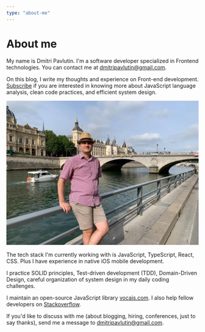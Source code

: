```yaml
---
type: "about-me"
---
```


# About me

My name is Dmitri Pavlutin. I'm a software developer specialized in Frontend technologies. You can contact me at [dmitripavlutin@gmail.com](mailto:dmitripavlutin@gmail.com).  

On this blog, I write my thoughts and experience on Front-end development. [Subscribe](/newsletter/) if you are interested in knowing more about JavaScript language analysis, clean code practices, and efficient system design.  

![Dmitri Pavlutin Seine](./images/dmitri-pavlutin-seine-4.jpg)

The tech stack I'm currently working with is JavaScript, TypeScript, React, CSS. Plus I have experience in native iOS mobile development.   

I practice SOLID principles, Test-driven development (TDD), Domain-Driven Design, careful organization of system design in my daily coding challenges. 

I maintain an open-source JavaScript library [vocajs.com](https://vocajs.com). I also help fellow developers on [Stackoverflow](http://stackoverflow.com/users/1894471/dmitri-pavlutin).  

If you'd like to discuss with me (about blogging, hiring, conferences, just to say thanks), send me a message to [dmitripavlutin@gmail.com](mailto:dmitripavlutin@gmail.com).  